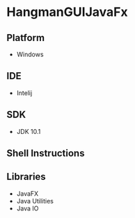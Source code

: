 # HangmanGUIJavaFx

## Platform
* Windows
## IDE
* Intelij 
## SDK
* JDK 10.1
## Shell Instructions

## Libraries
* JavaFX
* Java Utilities
* Java IO
	